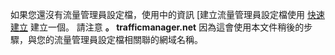 如果您還沒有流量管理員設定檔，使用中的資訊 [建立流量管理員設定檔使用 [快速建立](../traffic-manager/traffic-manager-manage-profiles.md) 建立一個。 請注意 **。 trafficmanager.net** 因為這會使用本文件稍後的步驟，與您的流量管理員設定檔相關聯的網域名稱。

